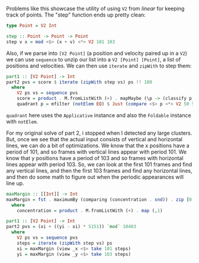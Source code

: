 Problems like this showcase the utility of using `V2` from *linear* for keeping
track of points. The "step" function ends up pretty clean:

```haskell
type Point = V2 Int

step :: Point -> Point -> Point
step v x = mod <$> (x + v) <*> V2 101 103
```

Also, if we parse into `[V2 Point]` (a position and velocity paired up in a
`V2`) we can use `sequence` to unzip our list into a `V2 [Point] [Point]`, a
list of positions and velocities. We can then use `iterate` and `zipWith` to
step them:

```haskell
part1 :: [V2 Point] -> Int
part2 pvs = score $ iterate (zipWith step vs) ps !! 100
  where
    V2 ps vs = sequence pvs
    score = product . M.fromListWith (+) . mapMaybe (\p -> (classify p, 1))
    quadrant p = mfilter (notElem EQ) $ Just (compare <$> p <*> V2 50 51)
```

`quadrant` here uses the `Applicative` instance and also the `Foldable`
instance with `notElem`.

For my original solve of part 2, i stopped when I detected any large clusters.
But, once we see that the actual input consists of vertical and horizontal
lines, we can do a bit of optimizations. We know that the x positions have a
period of 101, and so frames with vertical lines appear with period 101.  We
know that y positions have a period of 103 and so frames with horizontal lines
appear with period 103. So, we can look at the first 101 frames and find any
vertical lines, and then the first 103 frames and find any horizontal lines,
and then do some math to figure out when the periodic appearances will line up.

```haskell
maxMargin :: [[Int]] -> Int
maxMargin = fst . maximumBy (comparing (concentration . snd)) . zip [0..]
  where
    concentration = product . M.fromListWith (+) . map (,1)

part1 :: [V2 Point] -> Int
part2 pvs = (xi + ((yi - xi) * 5151)) `mod` 10403
  where
    V2 ps vs = sequence pvs
    steps = iterate (zipWith step vs) ps
    xi = maxMargin (view _x <$> take 101 steps)
    yi = maxMargin (view _y <$> take 103 steps)
```
